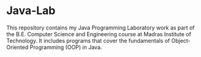 # Java-Lab
This repository contains my Java Programming Laboratory work as part of the B.E. Computer Science and Engineering course at Madras Institute of Technology. It includes programs that cover the fundamentals of Object-Oriented Programming (OOP) in Java.
